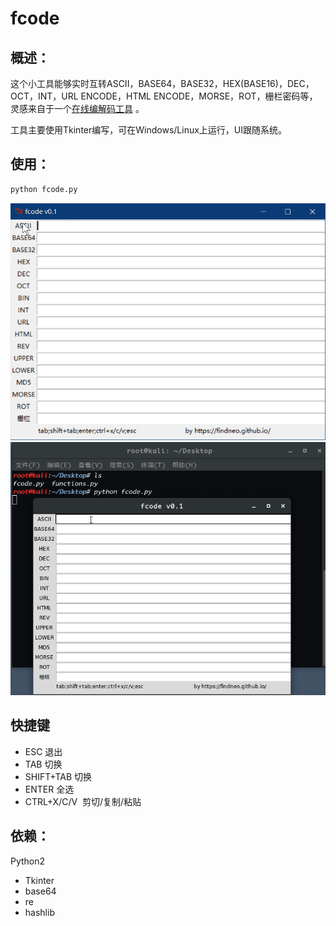# fcode

## 概述：
这个小工具能够实时互转ASCII，BASE64，BASE32，HEX(BASE16)，DEC，OCT，INT，URL ENCODE，HTML ENCODE，MORSE，ROT，栅栏密码等，灵感来自于一个[在线编解码工具](http://tool.ph0en1x.com/hashtool/tools.html#conv/) 。

工具主要使用Tkinter编写，可在Windows/Linux上运行，UI跟随系统。

## 使用：
```python 
python fcode.py
```
![demo.gif](https://github.com/findneo/fcode/blob/master/demo.gif) ![demo_linux.gif](https://github.com/findneo/fcode/blob/master/demo_linux.gif)


## 快捷键
* ESC 退出
* TAB 切换
* SHIFT+TAB 切换
* ENTER 全选
* CTRL+X/C/V  剪切/复制/粘贴

## 依赖：
Python2
  * Tkinter
  * base64
  * re
  * hashlib
